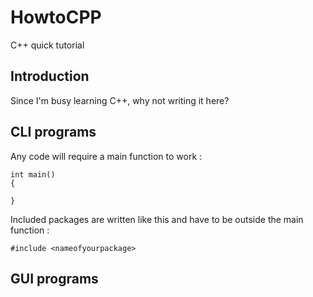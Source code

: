 # HowtoCPP
C++ quick tutorial
## Introduction
Since I'm busy learning C++, why not writing it here? 

## CLI programs

Any code will require a main function to work :
```
int main()
{

}
```

Included packages are written like this and have to be outside the main function :

```
#include <nameofyourpackage>
```


## GUI programs

